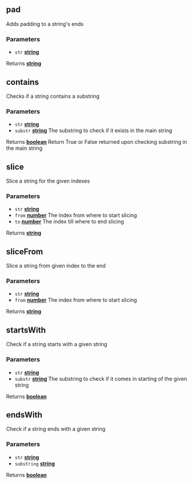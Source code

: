 <!-- Generated by documentation.js. Update this documentation by updating the source code. -->

## pad

Adds padding to a string's ends

### Parameters

- `str` **[string][1]**

Returns **[string][1]**

## contains

Checks if a string contains a substring

### Parameters

- `str` **[string][1]**
- `substr` **[string][1]** The substring to check if it exists in the main string

Returns **[boolean][2]** Return True or False returned upon checking substring in the main string

## slice

Slice a string for the given indexes

### Parameters

- `str` **[string][1]**
- `from` **[number][3]** The index from where to start slicing
- `to` **[number][3]** The index till where to end slicing

Returns **[string][1]**

## sliceFrom

Slice a string from given index to the end

### Parameters

- `str` **[string][1]**
- `from` **[number][3]** The index from where to start slicing

Returns **[string][1]**

## startsWith

Check if a string starts with a given string

### Parameters

- `str` **[string][1]**
- `substr` **[string][1]** The substring to check if it comes in starting of the given string

Returns **[boolean][2]**

## endsWith

Check if a string ends with a given string

### Parameters

- `str` **[string][1]**
- `substring` **[string][1]**

Returns **[boolean][2]**

[1]: https://developer.mozilla.org/docs/Web/JavaScript/Reference/Global_Objects/String
[2]: https://developer.mozilla.org/docs/Web/JavaScript/Reference/Global_Objects/Boolean
[3]: https://developer.mozilla.org/docs/Web/JavaScript/Reference/Global_Objects/Number
